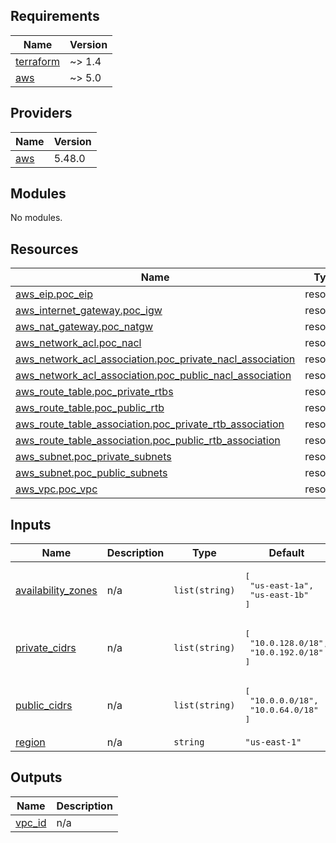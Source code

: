 <!-- BEGINNING OF PRE-COMMIT-TERRAFORM DOCS HOOK -->
## Requirements

| Name | Version |
|------|---------|
| <a name="requirement_terraform"></a> [terraform](#requirement\_terraform) | ~> 1.4 |
| <a name="requirement_aws"></a> [aws](#requirement\_aws) | ~> 5.0 |

## Providers

| Name | Version |
|------|---------|
| <a name="provider_aws"></a> [aws](#provider\_aws) | 5.48.0 |

## Modules

No modules.

## Resources

| Name | Type |
|------|------|
| [aws_eip.poc_eip](https://registry.terraform.io/providers/hashicorp/aws/latest/docs/resources/eip) | resource |
| [aws_internet_gateway.poc_igw](https://registry.terraform.io/providers/hashicorp/aws/latest/docs/resources/internet_gateway) | resource |
| [aws_nat_gateway.poc_natgw](https://registry.terraform.io/providers/hashicorp/aws/latest/docs/resources/nat_gateway) | resource |
| [aws_network_acl.poc_nacl](https://registry.terraform.io/providers/hashicorp/aws/latest/docs/resources/network_acl) | resource |
| [aws_network_acl_association.poc_private_nacl_association](https://registry.terraform.io/providers/hashicorp/aws/latest/docs/resources/network_acl_association) | resource |
| [aws_network_acl_association.poc_public_nacl_association](https://registry.terraform.io/providers/hashicorp/aws/latest/docs/resources/network_acl_association) | resource |
| [aws_route_table.poc_private_rtbs](https://registry.terraform.io/providers/hashicorp/aws/latest/docs/resources/route_table) | resource |
| [aws_route_table.poc_public_rtb](https://registry.terraform.io/providers/hashicorp/aws/latest/docs/resources/route_table) | resource |
| [aws_route_table_association.poc_private_rtb_association](https://registry.terraform.io/providers/hashicorp/aws/latest/docs/resources/route_table_association) | resource |
| [aws_route_table_association.poc_public_rtb_association](https://registry.terraform.io/providers/hashicorp/aws/latest/docs/resources/route_table_association) | resource |
| [aws_subnet.poc_private_subnets](https://registry.terraform.io/providers/hashicorp/aws/latest/docs/resources/subnet) | resource |
| [aws_subnet.poc_public_subnets](https://registry.terraform.io/providers/hashicorp/aws/latest/docs/resources/subnet) | resource |
| [aws_vpc.poc_vpc](https://registry.terraform.io/providers/hashicorp/aws/latest/docs/resources/vpc) | resource |

## Inputs

| Name | Description | Type | Default | Required |
|------|-------------|------|---------|:--------:|
| <a name="input_availability_zones"></a> [availability\_zones](#input\_availability\_zones) | n/a | `list(string)` | <pre>[<br>  "us-east-1a",<br>  "us-east-1b"<br>]</pre> | no |
| <a name="input_private_cidrs"></a> [private\_cidrs](#input\_private\_cidrs) | n/a | `list(string)` | <pre>[<br>  "10.0.128.0/18",<br>  "10.0.192.0/18"<br>]</pre> | no |
| <a name="input_public_cidrs"></a> [public\_cidrs](#input\_public\_cidrs) | n/a | `list(string)` | <pre>[<br>  "10.0.0.0/18",<br>  "10.0.64.0/18"<br>]</pre> | no |
| <a name="input_region"></a> [region](#input\_region) | n/a | `string` | `"us-east-1"` | no |

## Outputs

| Name | Description |
|------|-------------|
| <a name="output_vpc_id"></a> [vpc\_id](#output\_vpc\_id) | n/a |
<!-- END OF PRE-COMMIT-TERRAFORM DOCS HOOK -->
